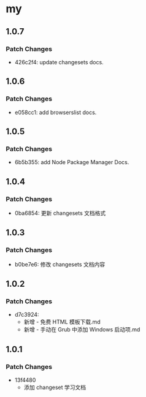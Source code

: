 # my

## 1.0.7

### Patch Changes

- 426c2f4: update changesets docs.

## 1.0.6

### Patch Changes

- e058cc1: add browserslist docs.

## 1.0.5

### Patch Changes

- 6b5b355: add Node Package Manager Docs.

## 1.0.4

### Patch Changes

- 0ba6854: 更新 changesets 文档格式

## 1.0.3

### Patch Changes

- b0be7e6: 修改 changesets 文档内容

## 1.0.2

### Patch Changes

- d7c3924:
  - 新增 - 免费 HTML 模板下载.md
  - 新增 - 手动在 Grub 中添加 Windows 启动项.md

## 1.0.1

### Patch Changes

- 13f4480
  - 添加 changeset 学习文档
